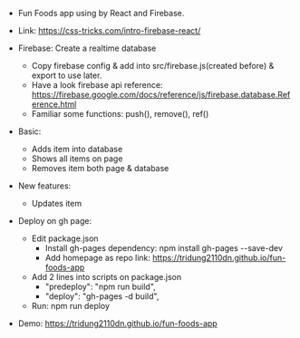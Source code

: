 - Fun Foods app using by React and Firebase.
- Link: https://css-tricks.com/intro-firebase-react/

- Firebase: Create a realtime database
    + Copy firebase config & add into src/firebase.js(created before) & export to use later.
    + Have a look firebase api reference:
    https://firebase.google.com/docs/reference/js/firebase.database.Reference.html
    + Familiar some functions: push(), remove(), ref()

- Basic:
    + Adds item into database
    + Shows all items on page
    + Removes item both page & database
- New features:
    + Updates item

- Deploy on gh page:
    + Edit package.json
        - Install gh-pages dependency: npm install gh-pages --save-dev
        - Add homepage as repo link: https://tridung2110dn.github.io/fun-foods-app
    + Add 2 lines into scripts on package.json
        + "predeploy": "npm run build",
        + "deploy": "gh-pages -d build",
    + Run: npm run deploy

- Demo:
https://tridung2110dn.github.io/fun-foods-app
